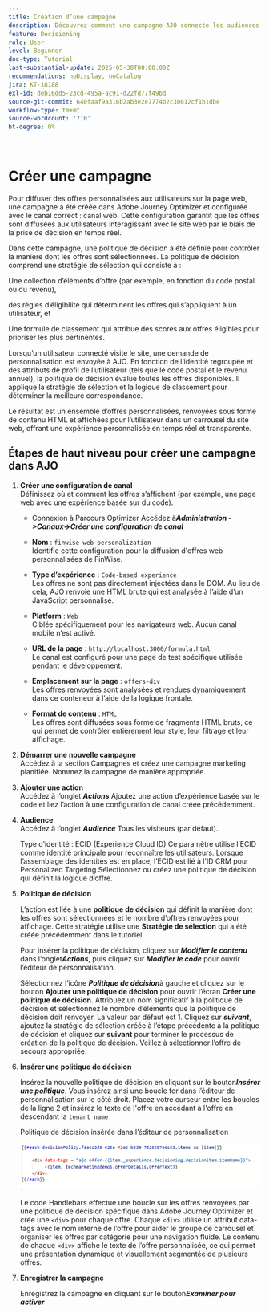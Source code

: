 ```yaml
---
title: Création d’une campagne
description: Découvrez comment une campagne AJO connecte les audiences, les politiques de décision et les canaux pour diffuser des offres personnalisées au bon moment sur les points de contact des clients.
feature: Decisioning
role: User
level: Beginner
doc-type: Tutorial
last-substantial-update: 2025-05-30T00:00:00Z
recommendations: noDisplay, noCatalog
jira: KT-18188
exl-id: deb16dd5-23cd-495a-ac91-d22fd77f49bd
source-git-commit: 640faaf9a316b2ab3e2e7774b2c30612cf1b1dbe
workflow-type: tm+mt
source-wordcount: '710'
ht-degree: 0%

---
```


# Créer une campagne

Pour diffuser des offres personnalisées aux utilisateurs sur la page web, une campagne a été créée dans Adobe Journey Optimizer et configurée avec le canal correct : canal web. Cette configuration garantit que les offres sont diffusées aux utilisateurs interagissant avec le site web par le biais de la prise de décision en temps réel.

Dans cette campagne, une politique de décision a été définie pour contrôler la manière dont les offres sont sélectionnées. La politique de décision comprend une stratégie de sélection qui consiste à :

Une collection d’éléments d’offre (par exemple, en fonction du code postal ou du revenu),

des règles d’éligibilité qui déterminent les offres qui s’appliquent à un utilisateur, et

Une formule de classement qui attribue des scores aux offres éligibles pour prioriser les plus pertinentes.

Lorsqu’un utilisateur connecté visite le site, une demande de personnalisation est envoyée à AJO. En fonction de l’identité regroupée et des attributs de profil de l’utilisateur (tels que le code postal et le revenu annuel), la politique de décision évalue toutes les offres disponibles. Il applique la stratégie de sélection et la logique de classement pour déterminer la meilleure correspondance.

Le résultat est un ensemble d’offres personnalisées, renvoyées sous forme de contenu HTML et affichées pour l’utilisateur dans un carrousel du site web, offrant une expérience personnalisée en temps réel et transparente.


## Étapes de haut niveau pour créer une campagne dans AJO

1. **Créer une configuration de canal**\
   Définissez où et comment les offres s’affichent (par exemple, une page web avec une expérience basée sur du code).
   - Connexion à Parcours Optimizer
Accédez à _&#x200B;**Administration ->Canaux->Créer une configuration de canal**&#x200B;_
   - **Nom** : `finwise-web-personalization`\
     Identifie cette configuration pour la diffusion d&#39;offres web personnalisées de FinWise.

   - **Type d’expérience** : `Code-based experience`\
     Les offres ne sont pas directement injectées dans le DOM. Au lieu de cela, AJO renvoie une HTML brute qui est analysée à l’aide d’un JavaScript personnalisé.

   - **Platform** : `Web`\
     Ciblée spécifiquement pour les navigateurs web. Aucun canal mobile n’est activé.


   - **URL de la page** : `http://localhost:3000/formula.html`\
     Le canal est configuré pour une page de test spécifique utilisée pendant le développement.

   - **Emplacement sur la page** : `offers-div`\
     Les offres renvoyées sont analysées et rendues dynamiquement dans ce conteneur à l’aide de la logique frontale.

   - **Format de contenu** : `HTML`\
     Les offres sont diffusées sous forme de fragments HTML bruts, ce qui permet de contrôler entièrement leur style, leur filtrage et leur affichage.


2. **Démarrer une nouvelle campagne**\
   Accédez à la section Campagnes et créez une campagne marketing planifiée. Nommez la campagne de manière appropriée.


3. **Ajouter une action**\
   Accédez à l’onglet _&#x200B;**Actions**&#x200B;_
Ajoutez une action d’expérience basée sur le code et liez l’action à une configuration de canal créée précédemment.



4. **Audience**\
   Accédez à l’onglet _&#x200B;**Audience**&#x200B;_
Tous les visiteurs (par défaut).

   Type d’identité : ECID (Experience Cloud ID)
Ce paramètre utilise l’ECID comme identité principale pour reconnaître les utilisateurs. Lorsque l’assemblage des identités est en place, l’ECID est lié à l’ID CRM pour Personalized Targeting Sélectionnez ou créez une politique de décision qui définit la logique d’offre.

5. **Politique de décision**


   L’action est liée à une **politique de décision** qui définit la manière dont les offres sont sélectionnées et le nombre d’offres renvoyées pour affichage. Cette stratégie utilise une **Stratégie de sélection** qui a été créée précédemment dans le tutoriel.

   Pour insérer la politique de décision, cliquez sur **_Modifier le contenu_** dans l’onglet _&#x200B;**Actions**&#x200B;_, puis cliquez sur **_Modifier le code_** pour ouvrir l’éditeur de personnalisation.

   Sélectionnez l’icône _&#x200B;**Politique de décision**&#x200B;_ à gauche et cliquez sur le bouton **Ajouter une politique de décision** pour ouvrir l’écran **Créer une politique de décision**. Attribuez un nom significatif à la politique de décision et sélectionnez le nombre d’éléments que la politique de décision doit renvoyer. La valeur par défaut est 1.
Cliquez sur **_suivant_**, ajoutez la stratégie de sélection créée à l’étape précédente à la politique de décision et cliquez sur **suivant** pour terminer le processus de création de la politique de décision. Veillez à sélectionner l’offre de secours appropriée.

6. **Insérer une politique de décision**

   Insérez la nouvelle politique de décision en cliquant sur le bouton _&#x200B;**Insérer une politique**&#x200B;_. Vous insérez ainsi une boucle for dans l’éditeur de personnalisation sur le côté droit.
Placez votre curseur entre les boucles de la ligne 2 et insérez le texte de l&#39;offre en accédant à l&#39;offre en descendant la `tenant name`

   Politique de décision insérée dans l’éditeur de personnalisation

   ![personalization-editor](assets/personalization-editor.png)



   Le code Handlebars effectue une boucle sur les offres renvoyées par une politique de décision spécifique dans Adobe Journey Optimizer et crée une `<div>` pour chaque offre. Chaque `<div>` utilise un attribut data-tags avec le nom interne de l’offre pour aider le groupe de carrousel et organiser les offres par catégorie pour une navigation fluide. Le contenu de chaque `<div>` affiche le texte de l’offre personnalisée, ce qui permet une présentation dynamique et visuellement segmentée de plusieurs offres.

7. **Enregistrer la campagne**

   Enregistrez la campagne en cliquant sur le bouton _&#x200B;**Examiner pour activer**&#x200B;_


